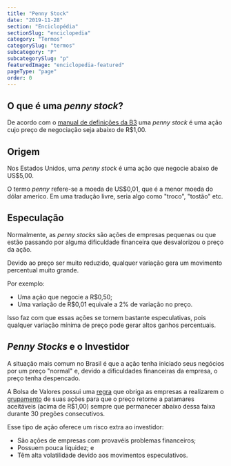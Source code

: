 ```yaml
---
title: "Penny Stock"
date: "2019-11-28"
section: "Enciclopédia"
sectionSlug: "enciclopedia"
category: "Termos"
categorySlug: "termos"
subcategory: "P"
subcategorySlug: "p"
featuredImage: "enciclopedia-featured"
pageType: "page"
order: 0
---
```


## O que é uma *penny stock*?

De acordo com o [manual de definições da B3](http://www.b3.com.br/data/files/58/17/2A/1C/A04A8610B3B67986AC094EA8/Conceitos-Procedimentos-ptbr-nov2018.pdf) uma *penny stock* é uma ação cujo preço de negociação seja abaixo de R\$1,00.

## Origem

Nos Estados Unidos, uma *penny stock* é uma ação que negocie abaixo de US\$5,00.

O termo *penny* refere-se a moeda de US$0,01, que é a menor moeda do dólar americo. Em uma tradução livre, seria algo como "troco", "tostão" etc.

## Especulação

Normalmente, as *penny stocks* são ações de empresas pequenas ou que estão passando por alguma dificuldade financeira que desvalorizou o preço da ação.

Devido ao preço ser muito reduzido, qualquer variação gera um movimento percentual muito grande.

Por exemplo:

- Uma ação que negocie a R\$0,50;
- Uma variação de R\$0,01 equivale a 2% de variação no preço.

Isso faz com que essas ações se tornem bastante especulativas, pois qualquer variação mínima de preço pode gerar altos ganhos percentuais.

## *Penny Stocks* e o Investidor

A situação mais comum no Brasil é que a ação tenha iniciado seus negócios por um preço "normal" e, devido a dificuldades financeiras da empresa, o preço tenha despencado.

A Bolsa de Valores possui uma [regra](http://www.b3.com.br/pt_br/regulacao/regulacao-de-emissores/atuacao-orientadora/cartilhas-e-orientacoes.htm) que obriga as empresas a realizarem  o [grupamento](/aprenda/renda-variavel/eventos-acionarios/grupamento) de suas ações para que o preço retorne a patamares aceitáveis (acima de R\$1,00) sempre que permanecer abaixo dessa faixa durante 30 pregões consecutivos.

Esse tipo de ação oferece um risco extra ao investidor:

- São ações de empresas com provavéis problemas financeiros;
- Possuem pouca liquidez; e
- Têm alta volatilidade devido aos movimentos especulativos.